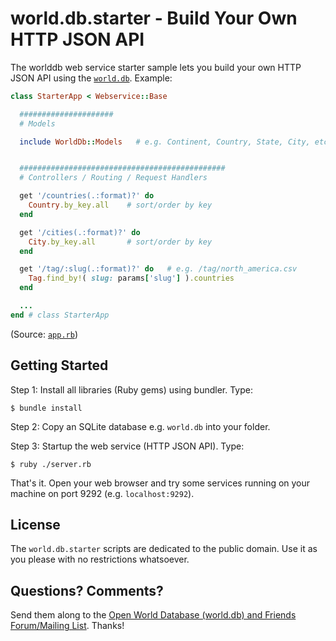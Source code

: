# world.db.starter - Build Your Own HTTP JSON API

The worlddb web service starter sample lets you build your own HTTP JSON API
using the
[`world.db`](https://github.com/openmundi).  Example:

```ruby
class StarterApp < Webservice::Base

  #####################
  # Models

  include WorldDb::Models   # e.g. Continent, Country, State, City, etc.


  ##############################################
  # Controllers / Routing / Request Handlers

  get '/countries(.:format)?' do
    Country.by_key.all    # sort/order by key
  end

  get '/cities(.:format)?' do
    City.by_key.all       # sort/order by key
  end

  get '/tag/:slug(.:format)?' do   # e.g. /tag/north_america.csv
    Tag.find_by!( slug: params['slug'] ).countries
  end

  ...
end # class StarterApp
```

(Source: [`app.rb`](app.rb))



## Getting Started

Step 1: Install all libraries (Ruby gems) using bundler. Type:

    $ bundle install

Step 2: Copy an SQLite database e.g. `world.db` into your folder.

Step 3: Startup the web service (HTTP JSON API). Type:

    $ ruby ./server.rb

That's it. Open your web browser and try some services
running on your machine on port 9292 (e.g. `localhost:9292`).



## License

The `world.db.starter` scripts are dedicated to the public domain.
Use it as you please with no restrictions whatsoever.

## Questions? Comments?

Send them along to the
[Open World Database (world.db) and Friends Forum/Mailing List](http://groups.google.com/group/openmundi).
Thanks!
